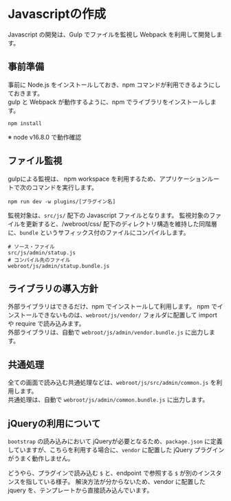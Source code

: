 # Javascriptの作成

Javascript の開発は、Gulp でファイルを監視し Webpack を利用して開発します。
 
## 事前準備
事前に Node.js をインストールしておき、npm コマンドが利用できるようにしておきます。  
gulp と Webpack が動作するように、npm でライブラリをインストールします。

```shell
npm install
```
※ node v16.8.0 で動作確認
 
## ファイル監視
gulpによる監視は、 npm workspace を利用するため、アプリケーションルートで次のコマンドを実行します。

```shell
npm run dev -w plugins/[プラグイン名]
```

監視対象は、`src/js/` 配下の Javascript ファイルとなります。 監視対象のファイルを更新すると、/webroot/css/ 配下のディレクトリ構造を維持した同階層に、`bundle` というサフィックス付のファイルにコンパイルします。

```shell
# ソース・ファイル
src/js/admin/statup.js
# コンパイル先のファイル
webroot/js/admin/statup.bundle.js
```

## ライブラリの導入方針
外部ライブラリはできるだけ、npm でインストールして利用します。
npm でインストールできないものは、`webroot/js/vendor/` フォルダに配置して import や require で読み込みます。  
外部ライブラリは、自動で `webroot/js/admin/vendor.bundle.js` に出力します。

## 共通処理
全ての画面で読み込む共通処理などは、`webroot/js/src/admin/common.js` を利用します。  
共通処理は、自動で `webroot/js/admin/common.bundle.js` に出力します。
 
## jQueryの利用について
`bootstrap` の読み込みにおいて jQueryが必要となるため、`package.json` に定義していますが、こちらを利用する場合に、`vendor` に配置した jQuery プラグインがうまく動作しません。
  
どうやら、プラグインで読み込む `$` と、endpoint で参照する `$` が別のインスタンスを指している様子。
解決方法が分からないため、vendor に配置した jquery を、テンプレートから直接読み込んでいます。



